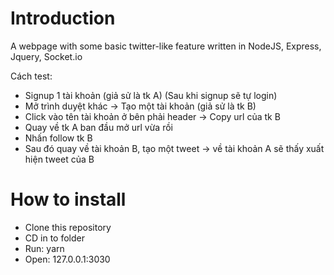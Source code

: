 # Introduction

A webpage with some basic twitter-like feature written in NodeJS, Express, Jquery, Socket.io

Cách test:
* Signup 1 tài khoản (giả sử là tk A) (Sau khi signup sẽ tự login)
* Mở trình duyệt khác -> Tạo một tài khoản (giả sử là tk B)
* Click vào tên tài khoản ở bên phải header -> Copy url của tk B
* Quay về tk A ban đầu mở url vừa rồi
* Nhấn follow tk B
* Sau đó quay về tài khoản B, tạo một tweet -> về tài khoản A sẽ thấy xuất hiện tweet của B

# How to install
- Clone this repository
- CD in to folder
- Run: yarn
- Open: 127.0.0.1:3030
